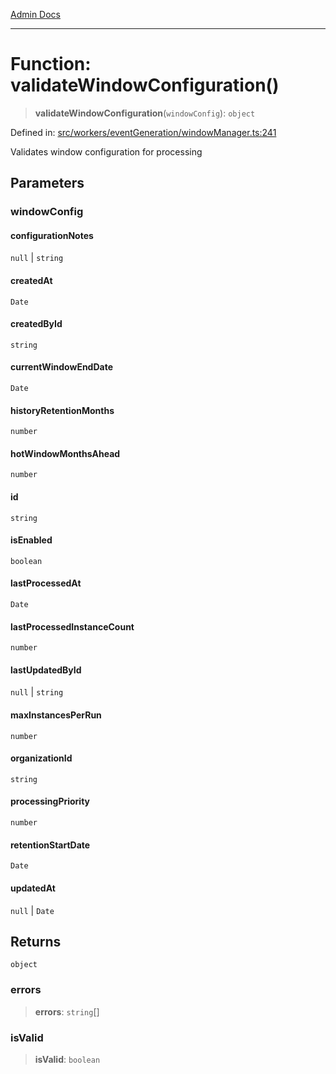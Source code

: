 [Admin Docs](/)

***

# Function: validateWindowConfiguration()

> **validateWindowConfiguration**(`windowConfig`): `object`

Defined in: [src/workers/eventGeneration/windowManager.ts:241](https://github.com/Sourya07/talawa-api/blob/3df16fa5fb47e8947dc575f048aef648ae9ebcf8/src/workers/eventGeneration/windowManager.ts#L241)

Validates window configuration for processing

## Parameters

### windowConfig

#### configurationNotes

`null` \| `string`

#### createdAt

`Date`

#### createdById

`string`

#### currentWindowEndDate

`Date`

#### historyRetentionMonths

`number`

#### hotWindowMonthsAhead

`number`

#### id

`string`

#### isEnabled

`boolean`

#### lastProcessedAt

`Date`

#### lastProcessedInstanceCount

`number`

#### lastUpdatedById

`null` \| `string`

#### maxInstancesPerRun

`number`

#### organizationId

`string`

#### processingPriority

`number`

#### retentionStartDate

`Date`

#### updatedAt

`null` \| `Date`

## Returns

`object`

### errors

> **errors**: `string`[]

### isValid

> **isValid**: `boolean`
